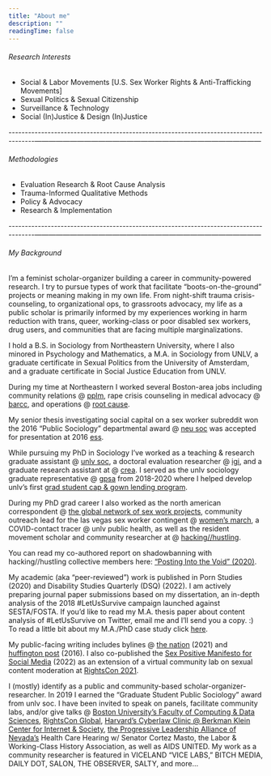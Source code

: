 ```yaml
---
title: "About me"
description: ""
readingTime: false
---
```


###### Research Interests

- Social & Labor Movements [U.S. Sex Worker Rights & Anti-Trafficking Movements]
- Sexual Politics & Sexual Citizenship
- Surveillance & Technology 
- Social (In)Justice & Design (In)Justice

--------------------------------------------------------------------------------------————————————————————————————————

###### Methodologies

- Evaluation Research & Root Cause Analysis
- Trauma-Informed Qualitative Methods
- Policy & Advocacy
- Research & Implementation

--------------------------------------------------------------------------------------————————————————————————————————

###### My Background

I’m a feminist scholar-organizer building a career in community-powered research. I try to pursue types of work that facilitate “boots-on-the-ground” projects or meaning making in my own life. From night-shift trauma crisis-counseling, to organizational ops, to grassroots advocacy, my life as a public scholar is primarily informed by my experiences working in harm reduction with trans, queer, working-class or poor disabled sex workers, drug users, and communities that are facing multiple marginalizations.

I hold a B.S. in Sociology from Northeastern University, where I also minored in Psychology and Mathematics, a M.A. in Sociology from UNLV, a graduate certificate in Sexual Politics from the University of Amsterdam, and a graduate certificate in Social Justice Education from UNLV.

During my time at Northeastern I worked several Boston-area jobs including community relations @ [pplm], rape crisis counseling in medical advocacy @ [barcc], and operations @ [root cause]. 

My senior thesis investigating social capital on a sex worker subreddit won the 2016 “Public Sociology” departmental award @ [neu soc] was accepted for presentation at 2016 [ess].

While pursuing my PhD in Sociology I’ve worked as a teaching & research graduate assistant @ [unlv soc], a doctoral evaluation researcher @ [igi], and a graduate research assistant at @ [crea]. I served as the unlv sociology graduate representative @ [gpsa] from 2018-2020 where I helped develop unlv’s first [grad student cap & gown lending program]. 

During my PhD grad career I also worked as the north american correspondent @ [the global network of sex work projects], community outreach lead for the las vegas sex worker contingent @ [women’s march], a COVID-contact tracer @ unlv public health, as well as the resident movement scholar and community researcher at @ [hacking//hustling].

You can read my co-authored report on shadowbanning with hacking//hustling collective members here: [“Posting Into the Void” (2020)].

My academic (aka “peer-reviewed”) work is published in Porn Studies (2020) and Disability Studies Quarterly (DSQ) (2022). I am actively preparing journal paper submissions based on my dissertation, an in-depth analysis of the 2018 #LetUsSurvive campaign launched against SESTA/FOSTA. If you’d like to read my M.A. thesis paper about content analysis of #LetUsSurvive on Twitter, email me and I’ll send you a copy. :) To read a little bit about my M.A./PhD case study click [here](/dissertation).

My public-facing writing includes bylines @ [the nation] (2021) and [huffington post] (2016). I also co-published the [Sex Positive Manifesto for Social Media] (2022) as an extension of a virtual community lab on sexual content moderation at [RightsCon 2021]. 

I (mostly) identify as a public and community-based scholar-organizer-researcher. In 2019 I earned the “Graduate Student Public Sociology” award from unlv soc. I have been invited to speak on panels, facilitate community labs, and/or give talks @ [Boston University’s Faculty of Computing & Data Sciences], [RightsCon Global], [Harvard’s Cyberlaw Clinic @ Berkman Klein Center for Internet & Society], [the Progressive Leadership Alliance of Nevada’s] Health Care Hearing w/ Senator Cortez Masto, the Labor & Working-Class History Association, as well as AIDS UNITED. My work as a community researcher is featured in VICELAND “VICE LABS,” BITCH MEDIA, DAILY DOT, SALON, THE OBSERVER, SALTY, and more…


[Sex Positive Manifesto for Social Media]:https://sexpositivesocialmedia.org/en
[huffington post]:https://www.huffpost.com/entry/pimps-are-not-the-problem-says-a-new-study-on-youth_b_57fc4ad1e4b0b665ad818951
[the nation]:https://www.thenation.com/article/society/only-fans-sex-work/
[“Posting Into the Void” (2020)]:https://hackinghustling.org/posting-into-the-void-content-moderation/
[hacking//hustling]:https://hackinghustling.org
[the Progressive Leadership Alliance of Nevada’s]:https://planevada.org
[women’s march]:https://www.reviewjournal.com/local/southwest/las-vegas-sex-workers-say-progress-is-lacking/
[gpsa]:https://www.unlv.edu/gpsa
[crea]:https://crea.unlv.edu
[unlv soc]:https://www.unlv.edu/sociology
[igi]:https://www.unlv.edu/igi
[root cause]:https://rootcause.org
[barcc]:https://barcc.org
[pplm]:https://www.plannedparenthood.org/planned-parenthood-massachusetts
[Boston University’s Faculty of Computing & Data Sciences]:https://www.bu.edu/cds-faculty/
[RightsCon Global]:https://www.rightscon.org
[Harvard’s Cyberlaw Clinic @ Berkman Klein Center for Internet & Society]:https://hackinghustling.org/events/hacking-hustling-harvard/
[grad student cap & gown lending program]:https://www.unlv.edu/gpsa/cap-and-gown
[neu soc]:https://cssh.northeastern.edu/socant/
[RightsCon 2021]:https://www.rightscon.org/cms/assets/uploads/2021/08/RightsCon-Outomes-Report-2021.pdf
[the global network of sex work projects]:https://www.nswp.org
[ess]:/uploads/ess.pdf
